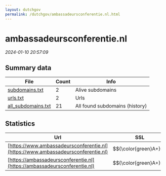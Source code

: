 ```yaml
---
layout: dutchgov
permalink: /dutchgov/ambassadeursconferentie.nl.html
---
```



# ambassadeursconferentie.nl
*2024-01-10 20:57:09*
## Summary data


| File       | Count | Info |
|------------|-------|------|
|[subdomains.txt](/data/ambassadeursconferentie.nl/subdomains.txt)|2|Alive subdomains|
|[urls.txt](/data/ambassadeursconferentie.nl/urls.txt)|2|Urls|
|[all_subdomains.txt](/data/ambassadeursconferentie.nl/all_subdomains.txt)|21|All found subdomains (history)|


## Statistics


| Url | SSL | Server | Cookie | HSTS | CSP | XFO | XXP | RP | Tech |Title |
|------------|-------|------|------|------|------|------|------|------|------|------|
|[https://www.ambassadeursconferentie.nl](https://www.ambassadeursconferentie.nl)| $${\color{green}A+}$$ |cloudflare| |:white_check_mark: |:warning: | :white_check_mark: | :white_check_mark: | :white_check_mark: |Cloudflare HSTS||
|[https://ambassadeursconferentie.nl](https://ambassadeursconferentie.nl)| $${\color{green}A+}$$ |cloudflare| |:white_check_mark: |:warning: | :white_check_mark: | :white_check_mark: | :white_check_mark: |Cloudflare HSTS||